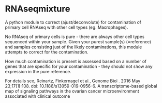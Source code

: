 RNAseqmixture
===
A python module to correct (ajust/deconvolute) for contamination of primary cell RNAseq with 
other cell types (eg. Macrophages).

No RNAseq of primary cells is pure - there are always other cell types sequenced within your sample.
Given your purest sample(s) (=reference) and samples consisting just of the likely contaminations, this module
attempts to correct for the contamination.

How much contamination is present is assessed based on a number of genes that are specific
for your contamination - they should not show any expression in the pure reference.

For details see, 
Reinartz, Finkernagel et al., Genome Biol . 2016 May 23;17(1):108. doi: 10.1186/s13059-016-0956-6.
A transcriptome-based global map of signaling pathways in the ovarian cancer microenvironment associated with clinical outcome 



